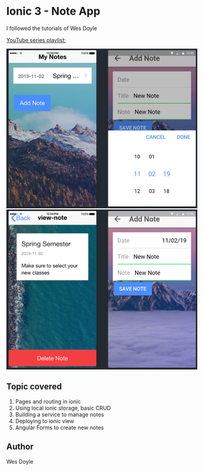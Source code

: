 # Ionic 3 - Note App

I followed the tutorials of Wes Doyle

[YouTube series playlist:](https://www.youtube.com/watch?v=qa7AYCVY-aA&list=PL3_YUnRN3UhhoRDxB5civwI4_MY7PL9Bx)

<img src="https://github.com/martha-softwaredeveloper/Ionic3-Notes/blob/master/src/assets/screenshot1.png" width="500"/>

<img src="https://github.com/martha-softwaredeveloper/Ionic3-Notes/blob/master/src/assets/screenshot2.png" width="500"/>

## Topic covered

1. Pages and routing in ionic
2. Using local ionic storage, basic CRUD
3. Building a service to manage notes
4. Deploying to ionic view
5. Angular Forms to create new notes

## Author

Wes Doyle